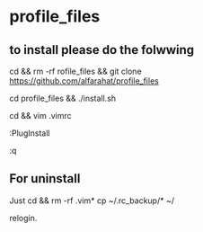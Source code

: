 # profile_files

## to install please do the folwwing

cd && rm -rf rofile_files && git clone https://github.com/alfarahat/profile_files

cd profile_files && ./install.sh

cd && vim .vimrc

:PlugInstall

:q

## For uninstall

Just cd && rm -rf .vim*
cp ~/.rc_backup/* ~/

relogin.


